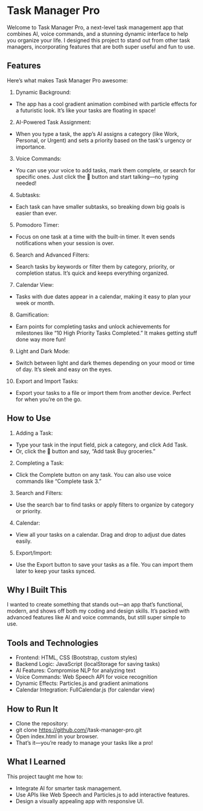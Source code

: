 # Task Manager Pro
Welcome to Task Manager Pro, a next-level task management app that combines AI, voice commands, and a stunning dynamic interface to help you organize your life. I designed this project to stand out from other task managers, incorporating features that are both super useful and fun to use.

## Features
Here’s what makes Task Manager Pro awesome:

1. Dynamic Background:

- The app has a cool gradient animation combined with particle effects for a futuristic look. It’s like your tasks are floating in space!
2. AI-Powered Task Assignment:

- When you type a task, the app’s AI assigns a category (like Work, Personal, or Urgent) and sets a priority based on the task's urgency or importance.
3. Voice Commands:

- You can use your voice to add tasks, mark them complete, or search for specific ones. Just click the 🎤 button and start talking—no typing needed!
4. Subtasks:

- Each task can have smaller subtasks, so breaking down big goals is easier than ever.
5. Pomodoro Timer:

- Focus on one task at a time with the built-in timer. It even sends notifications when your session is over.
6. Search and Advanced Filters:

- Search tasks by keywords or filter them by category, priority, or completion status. It’s quick and keeps everything organized.
7. Calendar View:

- Tasks with due dates appear in a calendar, making it easy to plan your week or month.
8. Gamification:

- Earn points for completing tasks and unlock achievements for milestones like “10 High Priority Tasks Completed.” It makes getting stuff done way more fun!
9. Light and Dark Mode:

- Switch between light and dark themes depending on your mood or time of day. It’s sleek and easy on the eyes.
10. Export and Import Tasks:

- Export your tasks to a file or import them from another device. Perfect for when you’re on the go.
## How to Use
1. Adding a Task:

- Type your task in the input field, pick a category, and click Add Task.
- Or, click the 🎤 button and say, “Add task Buy groceries.”
2. Completing a Task:

- Click the Complete button on any task. You can also use voice commands like “Complete task 3.”
3. Search and Filters:

- Use the search bar to find tasks or apply filters to organize by category or priority.
4. Calendar:

- View all your tasks on a calendar. Drag and drop to adjust due dates easily.
5. Export/Import:

- Use the Export button to save your tasks as a file. You can import them later to keep your tasks synced.
## Why I Built This
I wanted to create something that stands out—an app that’s functional, modern, and shows off both my coding and design skills. It’s packed with advanced features like AI and voice commands, but still super simple to use.

## Tools and Technologies
- Frontend: HTML, CSS (Bootstrap, custom styles)
- Backend Logic: JavaScript (localStorage for saving tasks)
- AI Features: Compromise NLP for analyzing text
- Voice Commands: Web Speech API for voice recognition
- Dynamic Effects: Particles.js and gradient animations
- Calendar Integration: FullCalendar.js (for calendar view)
## How to Run It
- Clone the repository:
- git clone https://github.com/<your-username>/task-manager-pro.git
- Open index.html in your browser.
- That’s it—you’re ready to manage your tasks like a pro!
## What I Learned
This project taught me how to:

- Integrate AI for smarter task management.
- Use APIs like Web Speech and Particles.js to add interactive features.
- Design a visually appealing app with responsive UI.
